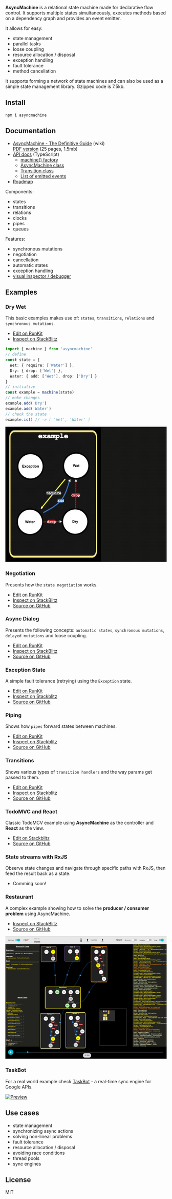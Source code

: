 **AsyncMachine** is a relational state machine made for declarative flow control. It supports multiple states simultaneously, executes methods based on a dependency graph and provides an event emitter.

It allows for easy:

* state management
* parallel tasks
* loose coupling
* resource allocation / disposal
* exception handling
* fault tolerance
* method cancellation

It supports forming a network of state machines and can also be used as a simple state management library. Gzipped code is 7.5kb.

## Install

```
npm i asyncmachine
```

## Documentation

* [AsyncMachine - The Definitive Guide](https://github.com/TobiaszCudnik/asyncmachine/wiki/AsyncMachine-The-Definitive-Guide) (wiki)<br>
  [PDF version](https://github.com/TobiaszCudnik/asyncmachine/raw/gh-pages/AsyncMachine-The-Definitive-Guide.pdf) (25 pages, 1.5mb)
* [API docs](https://tobiaszcudnik.github.io/asyncmachine/api) (TypeScript)
  * [machine() factory](https://tobiaszcudnik.github.io/asyncmachine/api/index.html#machine)
  * [AsyncMachine class](https://tobiaszcudnik.github.io/asyncmachine/api/classes/asyncmachine.html)
  * [Transition class](https://tobiaszcudnik.github.io/asyncmachine/api/classes/transition.html)
  * [List of emitted events](https://tobiaszcudnik.github.io/asyncmachine/api/interfaces/iemit.html)
* [Roadmap](https://github.com/TobiaszCudnik/asyncmachine/blob/master/TODO.md)

Components:

* states
* transitions
* relations
* clocks
* pipes
* queues

Features:

* synchronous mutations
* negotiation
* cancellation
* automatic states
* exception handling
* [visual inspector / debugger](https://github.com/TobiaszCudnik/asyncmachine-inspector)

## Examples

### Dry Wet

This basic examples makes use of: `states`, `transitions`, `relations` and `synchronous mutations`.

* [Edit on RunKit](https://runkit.com/tobiaszcudnik/5b1edd421eaec500126c11ce)
* [Inspect on StackBlitz](https://stackblitz.com/edit/asyncmachine-example-dry-wet?file=index.ts)

```typescript
import { machine } from 'asyncmachine'
// define
const state = {
  Wet: { require: ['Water'] },
  Dry: { drop: ['Wet'] },
  Water: { add: ['Wet'], drop: ['Dry'] }
}
// initialize
const example = machine(state)
// make changes
example.add('Dry')
example.add('Water')
// check the state
example.is() // -> [ 'Wet', 'Water' ]
```

[![example](https://raw.githubusercontent.com/TobiaszCudnik/asyncmachine/gh-pages/images/example.gif)](https://stackblitz.com/edit/asyncmachine-example-dry-wet?file=index.ts)

### Negotiation

Presents how the `state negotiation` works.

* [Edit on RunKit](https://runkit.com/tobiaszcudnik/5b1ed850c6dc1f0012db1346)
* [Inspect on StackBlitz](https://stackblitz.com/edit/asyncmachine-example-negotiation?file=index.ts)
* [Source on GitHub](https://github.com/TobiaszCudnik/asyncmachine/tree/master/examples/negotiation)

### Async Dialog

Presents the following concepts: `automatic states`, `synchronous mutations`, `delayed mutations` and loose coupling.

* [Edit on RunKit](https://runkit.com/tobiaszcudnik/5b1ede5f62717e0013877cdc)
* [Inspect on StackBlitz](https://stackblitz.com/edit/asyncmachine-example-async-dialog?file=index.ts)
* [Source on GitHub](https://github.com/TobiaszCudnik/asyncmachine/tree/master/examples/async-dialog)

### Exception State

A simple fault tolerance (retrying) using the `Exception` state.

* [Edit on RunKit](https://runkit.com/tobiaszcudnik/5b1ee7113321180012ebafcf)
* [Inspect on Stackblitz](https://stackblitz.com/edit/asyncmachine-example-exception?file=index.ts)
* [Source on GitHub](https://github.com/TobiaszCudnik/asyncmachine/tree/master/examples/exception-state)

### Piping

Shows how `pipes` forward states between machines.

* [Edit on RunKit](https://runkit.com/tobiaszcudnik/5b1eea671eaec500126c1be7)
* [Inspect on Stackblitz](https://stackblitz.com/edit/asyncmachine-example-piping?file=index.ts)
* [Source on GitHub](https://github.com/TobiaszCudnik/asyncmachine/tree/master/examples/piping)

### Transitions

Shows various types of `transition handlers` and the way params get passed to them.

* [Edit on RunKit](https://runkit.com/tobiaszcudnik/5b1eeaba3b97b60012c83ec0)
* [Inspect on Stackblitz](https://stackblitz.com/edit/asyncmachine-example-transitions?file=index.ts)
* [Source on GitHub](https://github.com/TobiaszCudnik/asyncmachine/tree/master/examples/transitions)

### TodoMVC and React

Classic TodoMCV example using **AsyncMachine** as the controller and **React** as the view.

* [Edit on Stackblitz](https://stackblitz.com/edit/asyncmachine-example-todomvc?file=src/controller.js)
* [Source on GitHub](https://github.com/TobiaszCudnik/todomvc-asyncmachine)

### State streams with RxJS

Observe state changes and navigate through specific paths with RxJS, then feed the result back as a state.

* Comming soon!

### Restaurant

A complex example showing how to solve the **producer / consumer problem** using AsyncMachine.

* [Inspect on StackBlitz](https://stackblitz.com/edit/asyncmachine-inspector-restaurant)
* [Source on GitHub](https://github.com/TobiaszCudnik/asyncmachine-inspector/tree/master/examples/restaurant)

[![inspector view](https://raw.githubusercontent.com/TobiaszCudnik/asyncmachine/gh-pages/images/restaurant.png)](https://stackblitz.com/edit/asyncmachine-inspector-restaurant)

### TaskBot

For a real world example check [TaskBot](https://github.com/TaskSync/TaskBot.app/tree/master/src) - a real-time sync engine for Google APIs.

[![Preview](http://tobiaszcudnik.github.io/asyncmachine-inspector/sample.png)](http://tobiaszcudnik.github.io/asyncmachine-inspector/sample.mp4)

## Use cases

* state management
* synchronizing async actions
* solving non-linear problems
* fault tolerance
* resource allocation / disposal
* avoiding race conditions
* thread pools
* sync engines

## License

MIT
